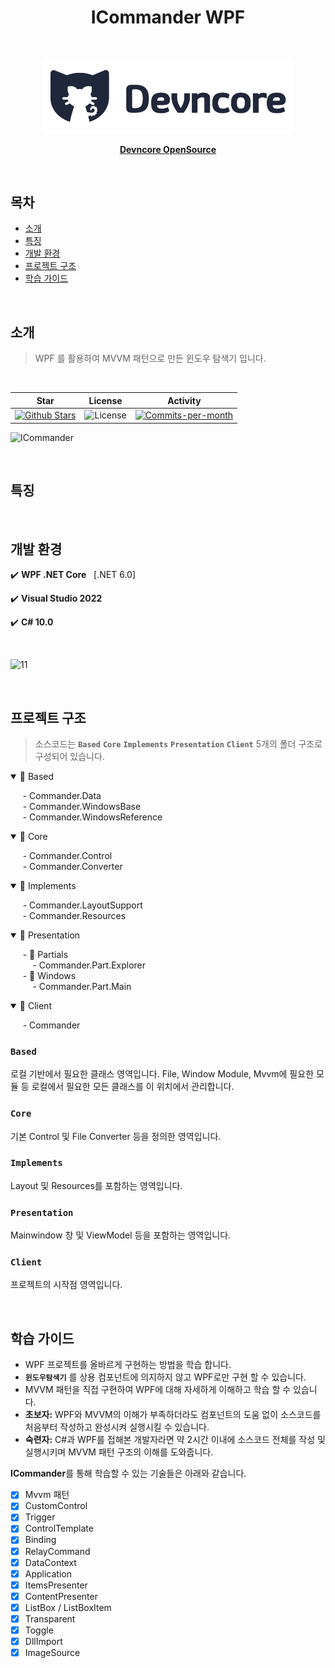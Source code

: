 <h1 align="center"> ICommander WPF</h1> <br>
<p align="center"><img src="Images\logo.png", width="400"></p>

<p align="center">
  <a href="https://github.com/devncore/devncore"><strong>Devncore OpenSource</strong></a>
</p>

<br />

## 목차
- [소개](#소개)
- [특징](#특징)
- [개발 환경](#개발-환경)
- [프로젝트 구조](#프로젝트-구조)
- [학습 가이드](#학습-가이드)

<br />

## 소개
> WPF 를 활용하여 MVVM 패턴으로 만든 윈도우 탐색기 입니다. 
<br />

| Star | License | Activity |
|:----:|:-------:|:--------:|
| <a href="https://github.com/devncore/icommander/stargazers"><img src="https://img.shields.io/github/stars/devncore/icommander" alt="Github Stars"></a> | <img src="https://img.shields.io/github/license/devncore/icommander" alt="License"> | <a href="https://github.com/devncore/icommander/pulse"><img src="https://img.shields.io/github/commit-activity/m/devncore/icommander" alt="Commits-per-month"></a> |

![ICommander](https://user-images.githubusercontent.com/76234292/165553573-7a372490-10d6-4a1c-b7eb-2ef7e822f4a7.png)

<br />

## 특징


<br />

## 개발 환경
 
✔️ **WPF .NET Core** &nbsp; [.NET 6.0]

✔️ **Visual Studio 2022**  

✔️ **C# 10.0**  

<br/>

![11](https://user-images.githubusercontent.com/76234292/165532633-b5c90fad-6b62-4677-a638-48cff70ef398.png)

<br />

## 프로젝트 구조
> 소스코드는  **`Based`** **`Core`** **`Implements`** **`Presentation`** **`Client`** 5개의 폴더 구조로 구성되어 있습니다. <br />
 
<details open>
  <summary>
	📁 Based
  </summary>

  &nbsp;&nbsp;&nbsp;&nbsp; - Commander.Data  
  &nbsp;&nbsp;&nbsp;&nbsp; - Commander.WindowsBase  
  &nbsp;&nbsp;&nbsp;&nbsp; - Commander.WindowsReference  
</details>

<details open>
  <summary>
	📁 Core
  </summary>

  &nbsp;&nbsp;&nbsp;&nbsp; - Commander.Control  
  &nbsp;&nbsp;&nbsp;&nbsp; - Commander.Converter  
</details>

<details open>
  <summary>
	📁 Implements
  </summary>

  &nbsp;&nbsp;&nbsp;&nbsp; - Commander.LayoutSupport  
  &nbsp;&nbsp;&nbsp;&nbsp; - Commander.Resources  
</details>

<details open>
  <summary>
	📁 Presentation    
  </summary>
  
  &nbsp;&nbsp;&nbsp;&nbsp; - 📁 Partials    
  &nbsp;&nbsp;&nbsp;&nbsp;&nbsp;&nbsp;&nbsp;&nbsp;  - Commander.Part.Explorer  
  &nbsp;&nbsp;&nbsp;&nbsp; - 📁 Windows    
  &nbsp;&nbsp;&nbsp;&nbsp;&nbsp;&nbsp;&nbsp;&nbsp;  - Commander.Part.Main  
    
</details>

<details open>
  <summary>
	📁 Client
  </summary>

  &nbsp;&nbsp;&nbsp;&nbsp; - Commander  
</details>


### `Based`
로컬 기반에서 필요한 클래스 영역입니다. File, Window Module, Mvvm에 필요한 모듈 등 로컬에서 필요한 모든 클래스를 이 위치에서 관리합니다.

### `Core`
기본 Control 및 File Converter 등을 정의한 영역입니다. 

### `Implements`
Layout 및 Resources를 포함하는 영역입니다.

### `Presentation`
Mainwindow 창 및 ViewModel 등을 포함하는 영역입니다. 

### `Client`
프로젝트의 시작점 영역입니다.

<br />

## 학습 가이드

- WPF 프로젝트를 올바르게 구현하는 방법을 학습 합니다.
- **`윈도우탐색기`** 를 상용 컴포넌트에 의지하지 않고 WPF로만 구현 할 수 있습니다.
- MVVM 패턴을 직접 구현하여 WPF에 대해 자세하게 이해하고 학습 할 수 있습니다.
- **초보자:** WPF와 MVVM의 이해가 부족하더라도 컴포넌트의 도움 없이 소스코드를 처음부터 작성하고 완성시켜 실행시킬 수 있습니다.
- **숙련자:** C#과 WPF를 접해본 개발자라면 약 2시간 이내에 소스코드 전체를 작성 및 실행시키며 MVVM 패턴 구조의 이해를 도와줍니다.

**ICommander**를 통해 학습할 수 있는 기술들은 아래와 같습니다.
- [x] Mvvm 패턴
- [x] CustomControl
- [x] Trigger
- [x] ControlTemplate
- [x] Binding
- [x] RelayCommand
- [x] DataContext
- [x] Application
- [x] ItemsPresenter
- [x] ContentPresenter
- [x] ListBox / ListBoxItem
- [x] Transparent
- [x] Toggle 
- [x] DllImport 
- [x] ImageSource

<br />




